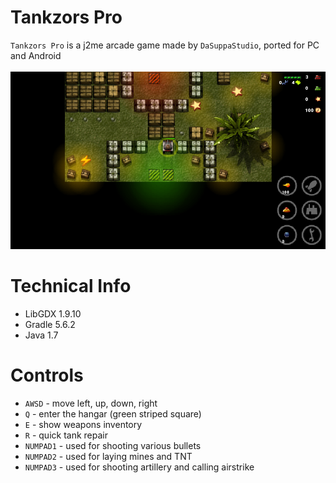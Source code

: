 # Tankzors Pro
`Tankzors Pro` is a j2me arcade game made by `DaSuppaStudio`, ported for PC and Android<br><br>
![alt preview1](preview/preview1.png)
# Technical Info

- LibGDX 1.9.10
- Gradle 5.6.2
- Java 1.7

# Controls

- `AWSD` - move left, up, down, right
- `Q` - enter the hangar (green striped square)
- `E` - show weapons inventory
- `R` - quick tank repair
- `NUMPAD1` - used for shooting various bullets
- `NUMPAD2` - used for laying mines and TNT
- `NUMPAD3` - used for shooting artillery and calling airstrike